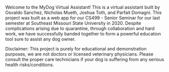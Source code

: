 Welcome to the MyDog Virtual Assistant! This is a virtual assistant built by Osvaldo Sanchez, Nicholas Mueth, Joshua Toth, and Parfait Domagni. This project was built as a web app for our CS499 - Senior Seminar for our last semester at Southeast Missouri State University in 2020. Despite complications arising due to quarantine, through collaboration and hard work, we have successfully banded together to form a powerful education tool sure to assist any dog owner.

Disclaimer: This project is purely for educational and demonstration purposes, we are not doctors or licensed veterinary physicians. Please consult the proper care technicians if your dog is suffering from any serious health risks/conditions.